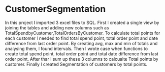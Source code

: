 # CustomerSegmentation
In this project I imported 3 excel files to SQL.
First I created a single view by joining the tables and adding new columns such as TotalSpendbyCustomer,TotalOrdersByCustomer.
To calculate total points for each customer I needed to find total spend point, total order point and date difference from last order point.
By creating avg, max and min of totals and analysing them, I found intervals. Then I wrote case when functions to create total spend point, total 
order point and total date difference from last order point. After thar I sum up these 3 columns to calcualte Total points by customer.
Finally I created Segmentation of customers by total points.
